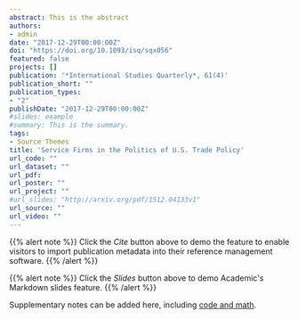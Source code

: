 ```yaml
---
abstract: This is the abstract
authors:
- admin
date: "2017-12-29T00:00:00Z"
doi: "https://doi.org/10.1093/isq/sqx056"
featured: false
projects: []
publication: '*International Studies Quarterly*, 61(4)'
publication_short: ""
publication_types:
- "2"
publishDate: "2017-12-29T00:00:00Z"
#slides: example
#summary: This is the summary.
tags:
- Source Themes
title: 'Service Firms in the Politics of U.S. Trade Policy'
url_code: ""
url_dataset: ""
url_pdf: 
url_poster: ""
url_project: ""
#url_slides: "http://arxiv.org/pdf/1512.04133v1"
url_source: ""
url_video: ""
---
```


{{% alert note %}}
Click the *Cite* button above to demo the feature to enable visitors to import publication metadata into their reference management software.
{{% /alert %}}

{{% alert note %}}
Click the *Slides* button above to demo Academic's Markdown slides feature.
{{% /alert %}}

Supplementary notes can be added here, including [code and math](https://sourcethemes.com/academic/docs/writing-markdown-latex/).
